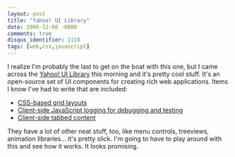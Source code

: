 ```yaml
---
layout: post
title: "Yahoo! UI Library"
date: 2006-12-08 -0800
comments: true
disqus_identifier: 1110
tags: [web,css,javascript]
---
```

I realize I'm probably the last to get on the boat with this one, but I
came across the [Yahoo! UI Library](http://developer.yahoo.com/yui/)
this morning and it's pretty cool stuff. It's an open-source set of UI
components for creating rich web applications. Items I know I've had to
write that are included:

- [CSS-based grid layouts](http://developer.yahoo.com/yui/grids/)
- [Client-side JavaScript logging for debugging and
    testing](http://developer.yahoo.com/yui/logger/)
- [Client-side tabbed
    content](http://developer.yahoo.com/yui/tabview/)

 They have a lot of other neat stuff, too, like menu controls,
treeviews, animation libraries... it's pretty slick. I'm going to have
to play around with this and see how it works. It looks promising.
